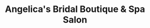 ---
title: "Angelica's Bridal Boutique & Spa Salon"
url: /burien/angelicas-bridal-boutique-und-spa-salon/
shop: Kleidung
---